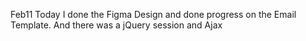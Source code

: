 Feb11
Today I done the Figma Design and done progress on the Email Template. And there was a
jQuery session and Ajax
